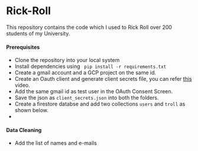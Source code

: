 # Rick-Roll

This repository contains the code which I used to Rick Roll over 200 students of my University.

#### Prerequisites
- Clone the repository into your local system
- Install dependencies using 
``` pip install -r requirements.txt```
- Create a gmail account and a GCP project on the same id.
- Create an Oauth client and generate client secrets file, you can refer [this](https://www.youtube.com/watch?v=6bzzpda63H0&ab_channel=JieJenn) video.
- Add the same gmail id as test user in the OAuth Consent Screen.
- Save the json as `client_secrets.json` into both the folders.
- Create a firestore databse and add two collections `users` and `troll` as shown below.
-  

#### Data Cleaning 
- Add the list of names and e-mails 